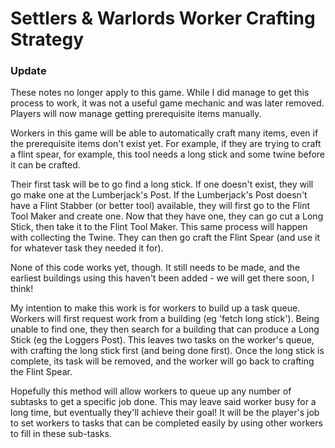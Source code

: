 # Settlers & Warlords Worker Crafting Strategy

### Update

These notes no longer apply to this game. While I did manage to get this process to work, it was not a useful game mechanic and was later removed. Players will now manage getting prerequisite items manually.

Workers in this game will be able to automatically craft many items, even if the prerequisite items don't exist yet. For example, if they are trying to craft a flint spear, for example, this tool needs a long stick and some twine before it can be crafted.

Their first task will be to go find a long stick. If one doesn't exist, they will go make one at the Lumberjack's Post. If the Lumberjack's Post doesn't have a Flint Stabber (or better tool) available, they will first go to the Flint Tool Maker and create one. Now that they have one, they can go cut a Long Stick, then take it to the Flint Tool Maker. This same process will happen with collecting the Twine. They can then go craft the Flint Spear (and use it for whatever task they needed it for).

None of this code works yet, though. It still needs to be made, and the earliest buildings using this haven't been added - we will get there soon, I think!

My intention to make this work is for workers to build up a task queue. Workers will first request work from a building (eg 'fetch long stick'). Being unable to find one, they then search for a building that can produce a Long Stick (eg the Loggers Post). This leaves two tasks on the worker's queue, with crafting the long stick first (and being done first). Once the long stick is complete, its task will be removed, and the worker will go back to crafting the Flint Spear.

Hopefully this method will allow workers to queue up any number of subtasks to get a specific job done. This may leave said worker busy for a long time, but eventually they'll achieve their goal! It will be the player's job to set workers to tasks that can be completed easily by using other workers to fill in these sub-tasks.
